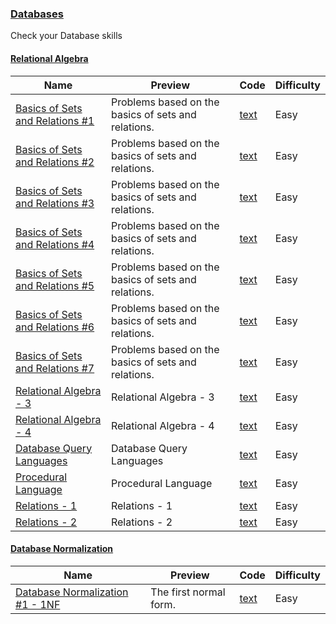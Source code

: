 
### [Databases](https://www.hackerrank.com/domains/databases)
Check your Database skills


#### [Relational Algebra](https://www.hackerrank.com/domains/databases/relational-algebra)

Name | Preview | Code | Difficulty
---- | ------- | ---- | ----------
[Basics of Sets and Relations #1](https://www.hackerrank.com/challenges/basics-of-sets-and-relational-algebra-1)|Problems based on the basics of sets and relations.|[text](relational-algebra/basics-of-sets-and-relational-algebra-1.txt)|Easy
[Basics of Sets and Relations #2](https://www.hackerrank.com/challenges/basics-of-sets-and-relational-algebra-2)|Problems based on the basics of sets and relations.|[text](relational-algebra/basics-of-sets-and-relational-algebra-2.txt)|Easy
[Basics of Sets and Relations #3](https://www.hackerrank.com/challenges/basics-of-sets-and-relational-algebra-3)|Problems based on the basics of sets and relations.|[text](relational-algebra/basics-of-sets-and-relational-algebra-3.txt)|Easy
[Basics of Sets and Relations #4](https://www.hackerrank.com/challenges/basics-of-sets-and-relational-algebra-4)|Problems based on the basics of sets and relations.|[text](relational-algebra/basics-of-sets-and-relational-algebra-4.txt)|Easy
[Basics of Sets and Relations #5](https://www.hackerrank.com/challenges/basics-of-sets-and-relational-algebra-5)|Problems based on the basics of sets and relations.|[text](relational-algebra/basics-of-sets-and-relational-algebra-5.txt)|Easy
[Basics of Sets and Relations #6](https://www.hackerrank.com/challenges/basics-of-sets-and-relational-algebra-6)|Problems based on the basics of sets and relations.|[text](relational-algebra/basics-of-sets-and-relational-algebra-6.txt)|Easy
[Basics of Sets and Relations #7](https://www.hackerrank.com/challenges/basics-of-sets-and-relational-algebra-7)|Problems based on the basics of sets and relations.|[text](relational-algebra/basics-of-sets-and-relational-algebra-7.txt)|Easy
[Relational Algebra - 3](https://www.hackerrank.com/challenges/relational-algebra-3)|Relational Algebra - 3|[text](relational-algebra/relational-algebra-3.txt)|Easy
[Relational Algebra - 4](https://www.hackerrank.com/challenges/relational-algebra-4)|Relational Algebra - 4|[text](relational-algebra/relational-algebra-4.txt)|Easy
[Database Query Languages](https://www.hackerrank.com/challenges/database-query-languages)|Database Query Languages|[text](relational-algebra/database-query-languages.txt)|Easy
[Procedural Language](https://www.hackerrank.com/challenges/procedural-language)|Procedural Language|[text](relational-algebra/procedural-language.txt)|Easy
[Relations - 1](https://www.hackerrank.com/challenges/relations-1)|Relations - 1|[text](relational-algebra/relations-1.txt)|Easy
[Relations - 2](https://www.hackerrank.com/challenges/relations-2)|Relations - 2|[text](relational-algebra/relations-2.txt)|Easy

#### [Database Normalization](https://www.hackerrank.com/domains/databases/database-normalization)

Name | Preview | Code | Difficulty
---- | ------- | ---- | ----------
[Database Normalization #1 - 1NF](https://www.hackerrank.com/challenges/database-normalization-1-1nf)|The first normal form.|[text](database-normalization/database-normalization-1-1nf.txt)|Easy

